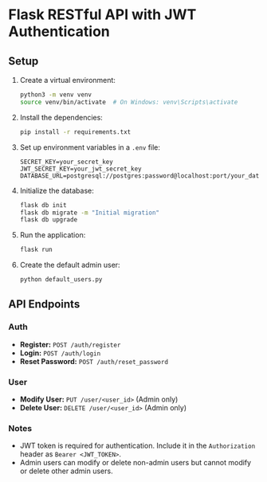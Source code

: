 # Flask RESTful API with JWT Authentication

## Setup

1. Create a virtual environment:
    ```bash
    python3 -m venv venv
    source venv/bin/activate  # On Windows: venv\Scripts\activate
    ```

2. Install the dependencies:
    ```bash
    pip install -r requirements.txt
    ```

3. Set up environment variables in a `.env` file:
    ```
    SECRET_KEY=your_secret_key
    JWT_SECRET_KEY=your_jwt_secret_key
    DATABASE_URL=postgresql://postgres:password@localhost:port/your_database_name
    ```

4. Initialize the database:
    ```bash
    flask db init
    flask db migrate -m "Initial migration"
    flask db upgrade
    ```

5. Run the application:
    ```bash
    flask run
    ```

6. Create the default admin user:
    ```bash
    python default_users.py
    ```
    

## API Endpoints

### Auth

- **Register:** `POST /auth/register`
- **Login:** `POST /auth/login`
- **Reset Password:** `POST /auth/reset_password`

### User

- **Modify User:** `PUT /user/<user_id>` (Admin only)
- **Delete User:** `DELETE /user/<user_id>` (Admin only)

### Notes

- JWT token is required for authentication. Include it in the `Authorization` header as `Bearer <JWT_TOKEN>`.
- Admin users can modify or delete non-admin users but cannot modify or delete other admin users.
